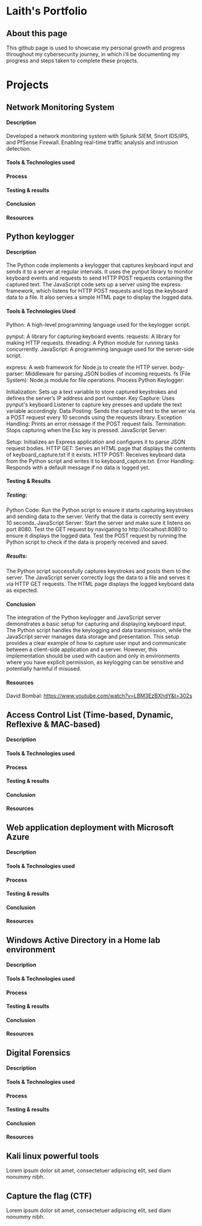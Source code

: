 # Laith's Portfolio
## About this page
This github page is used to showcase my personal growth and progress throughout my cybersecurity journey, in which i'll be documenting my progress and steps taken to complete these projects.
# Projects
## Network Monitoring System
#### Description
Developed a network monitoring system with Splunk SIEM, Snort IDS/IPS, and PfSense Firewall. Enabling real-time traffic analysis and intrusion detection.
#### Tools & Technologies used
#### Process
#### Testing & results
#### Conclusion
#### Resources
## Python keylogger
#### Description
The Python code implements a keylogger that captures keyboard input and sends it to a server at regular intervals. It uses the pynput library to monitor keyboard events and requests to send HTTP POST requests containing the captured text. The JavaScript code sets up a server using the express framework, which listens for HTTP POST requests and logs the keyboard data to a file. It also serves a simple HTML page to display the logged data.
#### Tools & Technologies Used
Python: A high-level programming language used for the keylogger script.

pynput: A library for capturing keyboard events.
requests: A library for making HTTP requests.
threading: A Python module for running tasks concurrently.
JavaScript: A programming language used for the server-side script.

express: A web framework for Node.js to create the HTTP server.
body-parser: Middleware for parsing JSON bodies of incoming requests.
fs (File System): Node.js module for file operations.
Process
Python Keylogger:

Initialization: Sets up a text variable to store captured keystrokes and defines the server’s IP address and port number.
Key Capture: Uses pynput's keyboard.Listener to capture key presses and update the text variable accordingly.
Data Posting: Sends the captured text to the server via a POST request every 10 seconds using the requests library.
Exception Handling: Prints an error message if the POST request fails.
Termination: Stops capturing when the Esc key is pressed.
JavaScript Server:

Setup: Initializes an Express application and configures it to parse JSON request bodies.
HTTP GET: Serves an HTML page that displays the contents of keyboard_capture.txt if it exists.
HTTP POST: Receives keyboard data from the Python script and writes it to keyboard_capture.txt.
Error Handling: Responds with a default message if no data is logged yet.
#### Testing & Results
##### Testing:

Python Code: Run the Python script to ensure it starts capturing keystrokes and sending data to the server. Verify that the data is correctly sent every 10 seconds.
JavaScript Server: Start the server and make sure it listens on port 8080. Test the GET request by navigating to http://localhost:8080 to ensure it displays the logged data. Test the POST request by running the Python script to check if the data is properly received and saved.
##### Results:

The Python script successfully captures keystrokes and posts them to the server.
The JavaScript server correctly logs the data to a file and serves it via HTTP GET requests.
The HTML page displays the logged keyboard data as expected.
#### Conclusion
The integration of the Python keylogger and JavaScript server demonstrates a basic setup for capturing and displaying keyboard input. The Python script handles the keylogging and data transmission, while the JavaScript server manages data storage and presentation. This setup provides a clear example of how to capture user input and communicate between a client-side application and a server. However, this implementation should be used with caution and only in environments where you have explicit permission, as keylogging can be sensitive and potentially harmful if misused.
#### Resources
David Bombal: https://www.youtube.com/watch?v=LBM3EzBXhdY&t=302s
## Access Control List (Time-based, Dynamic, Reflexive & MAC-based)
#### Description
#### Tools & Technologies used
#### Process
#### Testing & results
#### Conclusion
#### Resources
## Web application deployment with Microsoft Azure
#### Description
#### Tools & Technologies used
#### Process
#### Testing & results
#### Conclusion
#### Resources
## Windows Active Directory in a Home lab environment
#### Description
#### Tools & Technologies used
#### Process
#### Testing & results
#### Conclusion
#### Resources
## Digital Forensics
#### Description
#### Tools & Technologies used
#### Process
#### Testing & results
#### Conclusion
#### Resources
## Kali linux powerful tools
Lorem ipsum dolor sit amet, consectetuer adipiscing elit, sed diam nonummy nibh.
## Capture the flag (CTF)
Lorem ipsum dolor sit amet, consectetuer adipiscing elit, sed diam nonummy nibh.
